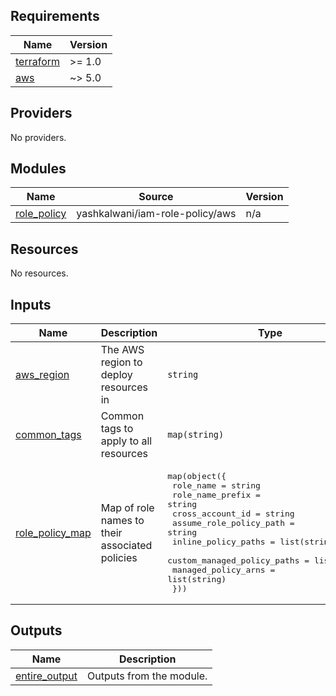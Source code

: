 <!-- BEGIN_TF_DOCS -->
## Requirements

| Name | Version |
|------|---------|
| <a name="requirement_terraform"></a> [terraform](#requirement\_terraform) | >= 1.0 |
| <a name="requirement_aws"></a> [aws](#requirement\_aws) | ~> 5.0 |

## Providers

No providers.

## Modules

| Name | Source | Version |
|------|--------|---------|
| <a name="module_role_policy"></a> [role\_policy](#module\_role\_policy) | yashkalwani/iam-role-policy/aws | n/a |

## Resources

No resources.

## Inputs

| Name | Description | Type | Default | Required |
|------|-------------|------|---------|:--------:|
| <a name="input_aws_region"></a> [aws\_region](#input\_aws\_region) | The AWS region to deploy resources in | `string` | `"us-east-1"` | no |
| <a name="input_common_tags"></a> [common\_tags](#input\_common\_tags) | Common tags to apply to all resources | `map(string)` | `{}` | no |
| <a name="input_role_policy_map"></a> [role\_policy\_map](#input\_role\_policy\_map) | Map of role names to their associated policies | <pre>map(object({<br/>    role_name                   = string<br/>    role_name_prefix            = string<br/>    cross_account_id            = string<br/>    assume_role_policy_path     = string<br/>    inline_policy_paths         = list(string)<br/>    custom_managed_policy_paths = list(string)<br/>    managed_policy_arns         = list(string)<br/>  }))</pre> | n/a | yes |

## Outputs

| Name | Description |
|------|-------------|
| <a name="output_entire_output"></a> [entire\_output](#output\_entire\_output) | Outputs from the module. |
<!-- END_TF_DOCS -->
